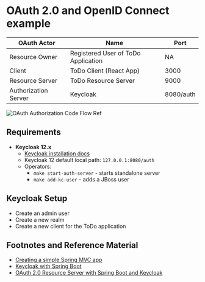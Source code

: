 # OAuth 2.0 and OpenID Connect example

|OAuth Actor|Name|Port|
|---|---|---|
|Resource Owner|Registered User of ToDo Application|NA|
|Client|ToDo Client (React App)|3000|
|Resource Server|ToDo Resource Server|9000|
|Authorization Server|Keycloak|8080/auth|

![OAuth Authorization Code Flow Ref](https://www.baeldung.com/wp-content/uploads/2020/08/AuthCodeFlowSequenceDiagram-1-768x632.png)

## Requirements

- **Keycloak 12.x**
  - [Keycloak installation docs](https://www.keycloak.org/docs/latest/server_installation/index.html)
  - Keycloak 12 default local path: `127.0.0.1:8080/auth`
  - Operators:
     - `make start-auth-server` - starts standalone server
     - `make add-kc-user` -  adds a JBoss user

## Keycloak Setup

- Create an admin user
- Create a new realm
- Create a new client for the ToDo application

## Footnotes and Reference Material

- [Creating a simple Spring MVC app](https://spring.io/guides/gs/serving-web-content/)
- [Keycloak with Spring Boot](https://www.baeldung.com/spring-boot-keycloak)
- [OAuth 2.0 Resource Server with Spring Boot and Keycloak](https://www.baeldung.com/spring-security-oauth-resource-server)